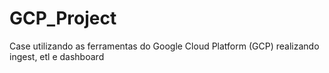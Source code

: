 # GCP_Project
 Case utilizando as ferramentas do Google Cloud Platform (GCP) realizando ingest, etl e dashboard
